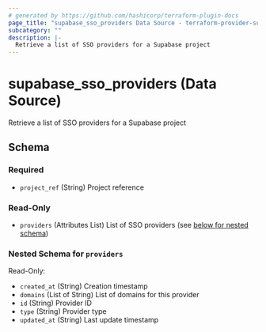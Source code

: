 ```yaml
---
# generated by https://github.com/hashicorp/terraform-plugin-docs
page_title: "supabase_sso_providers Data Source - terraform-provider-supabase"
subcategory: ""
description: |-
  Retrieve a list of SSO providers for a Supabase project
---
```


# supabase_sso_providers (Data Source)

Retrieve a list of SSO providers for a Supabase project



<!-- schema generated by tfplugindocs -->
## Schema

### Required

- `project_ref` (String) Project reference

### Read-Only

- `providers` (Attributes List) List of SSO providers (see [below for nested schema](#nestedatt--providers))

<a id="nestedatt--providers"></a>
### Nested Schema for `providers`

Read-Only:

- `created_at` (String) Creation timestamp
- `domains` (List of String) List of domains for this provider
- `id` (String) Provider ID
- `type` (String) Provider type
- `updated_at` (String) Last update timestamp
